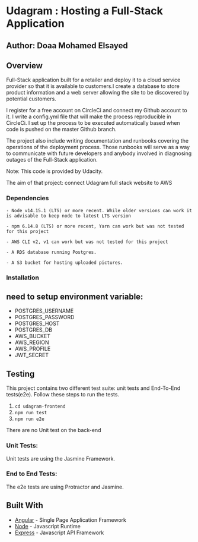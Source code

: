 # Udagram : Hosting a Full-Stack Application

## Author: Doaa Mohamed Elsayed

## Overview
Full-Stack application built for a retailer and deploy it to a cloud service provider so that it is available to customers.I create a database to store product information and a web server allowing the site to be discovered by potential customers.

I register for a free account on CircleCi and connect my Github account to it. I write a config.yml file that will make the process reproducible in CircleCi. I set up the process to be executed automatically based when code is pushed on the master Github branch.

The project also include writing documentation and runbooks covering the operations of the deployment process. Those runbooks will serve as a way to communicate with future developers and anybody involved in diagnosing outages of the Full-Stack application.

Note: This code is provided by Udacity.

The aim of that project: connect Udagram full stack website to AWS

### Dependencies

```
- Node v14.15.1 (LTS) or more recent. While older versions can work it is advisable to keep node to latest LTS version

- npm 6.14.8 (LTS) or more recent, Yarn can work but was not tested for this project

- AWS CLI v2, v1 can work but was not tested for this project

- A RDS database running Postgres.

- A S3 bucket for hosting uploaded pictures.

```

### Installation
## need to setup environment variable:
- POSTGRES_USERNAME
- POSTGRES_PASSWORD
- POSTGRES_HOST
- POSTGRES_DB
- AWS_BUCKET
- AWS_REGION
- AWS_PROFILE
- JWT_SECRET

## Testing

This project contains two different test suite: unit tests and End-To-End tests(e2e). Follow these steps to run the tests.

1. `cd udagram-frontend`
1. `npm run test`
1. `npm run e2e`

There are no Unit test on the back-end

### Unit Tests:

Unit tests are using the Jasmine Framework.

### End to End Tests:

The e2e tests are using Protractor and Jasmine.

## Built With

- [Angular](https://angular.io/) - Single Page Application Framework
- [Node](https://nodejs.org) - Javascript Runtime
- [Express](https://expressjs.com/) - Javascript API Framework


